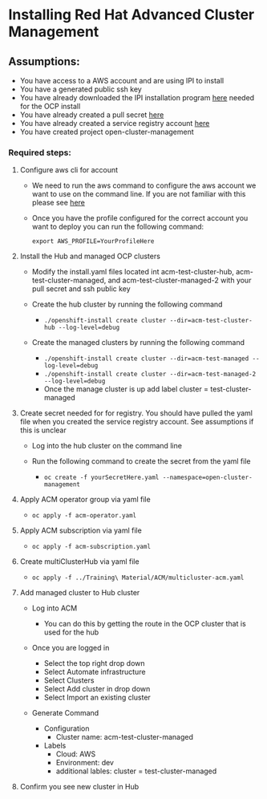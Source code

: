 # Installing Red Hat Advanced Cluster Management

## Assumptions: 
* You have access to a AWS account and are using IPI to install
* You have a generated public ssh key
* You have already downloaded the IPI installation program [here](https://console.redhat.com/openshift/install) needed for the OCP install
* You have already created a pull secret [here](https://console.redhat.com/openshift/install/pull-secret)
* You have already created a service registry account [here](https://access.redhat.com/terms-based-registry/)
* You have created project open-cluster-management


### Required steps:
1. Configure aws cli for account
    * We need to run the aws command to configure the aws account we want to use on the command line. If you are not familiar with this please see [here](https://docs.aws.amazon.com/cli/latest/userguide/cli-configure-profiles.html)
    * Once you have the profile configured for the correct account you want to deploy you can run the following command:
    
        `export AWS_PROFILE=YourProfileHere`
2. Install the Hub and managed OCP clusters

    * Modify the install.yaml files located int acm-test-cluster-hub, acm-test-cluster-managed, and acm-test-cluster-managed-2 with your pull secret and ssh public key
    * Create the hub cluster by running the following command
    
      * `./openshift-install create cluster --dir=acm-test-cluster-hub --log-level=debug `
    * Create the managed clusters by running the following command

        * `./openshift-install create cluster --dir=acm-test-managed --log-level=debug`
        * `./openshift-install create cluster --dir=acm-test-managed-2 --log-level=debug`
        * Once the manage cluster is up add label cluster = test-cluster-managed

3. Create secret needed for for registry. You should have pulled the yaml file when you created the service registry account. See assumptions if this is unclear
      
    * Log into the hub cluster on the command line

    * Run the following command to create the secret from the yaml file

      * `oc create -f yourSecretHere.yaml --namespace=open-cluster-management`

4. Apply ACM operator group via yaml file

    * `oc apply -f acm-operator.yaml`

5. Apply ACM subscription via yaml file

    * `oc apply -f acm-subscription.yaml`

6. Create multiClusterHub via yaml file 

   * `oc apply -f ../Training\ Material/ACM/multicluster-acm.yaml`

7. Add managed cluster to Hub cluster

    * Log into ACM
      * You can do this by getting the route in the OCP cluster that is used for the hub

    * Once you are logged in
      * Select the top right drop down
      * Select Automate infrastructure
      * Select Clusters
      * Select Add cluster in drop down
      * Select Import an existing cluster

   * Generate Command
     * Configuration
       * Cluster name: acm-test-cluster-managed
     * Labels
       * Cloud: AWS
       * Environment: dev
       * additional lables: cluster = test-cluster-managed

8. Confirm you see new cluster in Hub
